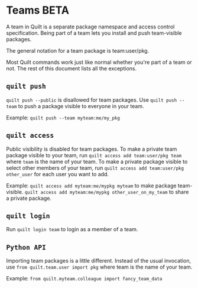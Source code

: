 # Teams BETA

A team in Quilt is a separate package namespace and access control specification. Being part of a team lets you install and push team-visible packages.

The general notation for a team package is team:user/pkg.

Most Quilt commands work just like normal whether you're part of a team or not. The rest of this document lists all the exceptions.

## `quilt push`

`quilt push --public` is disallowed for team packages. Use `quilt push --team` to push a package visible to everyone in your team.

Example: `quilt push --team myteam:me/my_pkg`

## `quilt access`

Public visibility is disabled for team packages. To make a private team package visible to your team, run `quilt access add team:user/pkg team` where `team` is the name of your team. To make a private package visible to select other members of your team, run `quilt access add team:user/pkg other_user` for each user you want to add.

Example: `quilt access add myteam:me/mypkg myteam` to make package team-visible.
`quilt access add myteam:me/mypkg other_user_on_my_team` to share a private package.

## `quilt login`

Run `quilt login team` to login as a member of a team.

## `Python API`

Importing team packages is a little different. Instead of the usual invocation, use `from quilt.team.user import pkg` where team is the name of your team.

Example: `from quilt.myteam.colleague import fancy_team_data`
